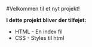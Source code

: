 #Velkommen til et nyt projekt!

**I dette projekt bliver der tilføjet:**
* HTML - En index fil
* CSS - Styles til html